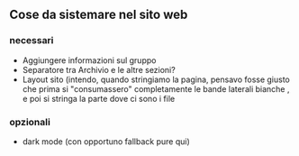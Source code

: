 ## Cose da sistemare nel sito web
### necessari
- Aggiungere informazioni sul gruppo
- Separatore tra Archivio e le altre sezioni?
- Layout sito (intendo, quando stringiamo la pagina, pensavo fosse giusto che prima si "consumassero" completamente le bande laterali bianche , e poi si stringa la parte dove ci sono i file

### opzionali
- dark mode (con opportuno fallback pure qui)


